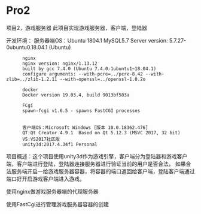 # Pro2
项目2，游戏服务器
此项目实现游戏服务器，客户端，登陆器

开发环境：
          服务器端OS：Ubuntu 1804.1
          MySQL5.7
          Server version: 5.7.27-0ubuntu0.18.04.1 (Ubuntu)
          
          nginx
          nginx version: nginx/1.13.12
          built by gcc 7.4.0 (Ubuntu 7.4.0-1ubuntu1~18.04.1) 
          configure arguments: --with-pcre=../pcre-8.42 --with-zlib=../zlib-1.2.11 --with-openssl=../openssl-1.0.2o
          
          docker
          Docker version 19.03.4, build 9013bf583a
          
          FCgi
          spawn-fcgi v1.6.5 - spawns FastCGI processes
          
          
          客户端OS：Microsoft Windows [版本 10.0.18362.476]
          QT:Qt Creator 4.9.1  Based on Qt 5.12.3 (MSVC 2017, 32 bit)
          VS:VS2017社区版
          unity3d:2017.4.34f1 Personal
          
          
项目概述：这个项目使用unity3d作为游戏引擎，客户端分为登陆器和游戏客户端，客户端进行登陆，登陆器连接服务器进行验证当前的用户是否合法，
如果合法服务端开启一给游戏服务器容器，将容器的端口返回给客户端，登陆客户端通过端口好开启游戏客户端进入游戏。


使用nginx做游戏服务器端的代理服务器

使用FastCgi进行管理游戏服务器容器的创建


